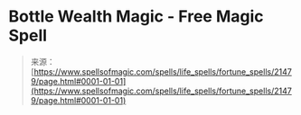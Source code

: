 <!--yml
category: 未分类
date: 2024-06-12 19:05:00
-->

# Bottle Wealth Magic - Free Magic Spell

> 来源：[https://www.spellsofmagic.com/spells/life_spells/fortune_spells/21479/page.html#0001-01-01](https://www.spellsofmagic.com/spells/life_spells/fortune_spells/21479/page.html#0001-01-01)